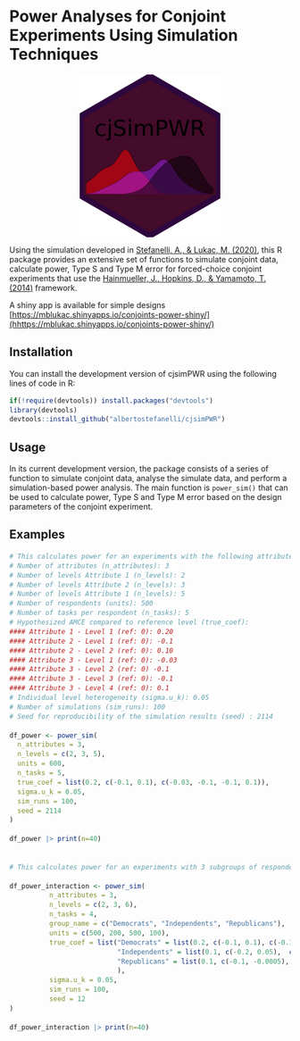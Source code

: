 Power Analyses for Conjoint Experiments Using Simulation Techniques
================

<img src="img/cjSimPWR_hex.png" width="50%" style="display: block; margin: auto;" />

Using the simulation developed in [Stefanelli, A., & Lukac, M.
(2020)](https://osf.io/preprints/socarxiv/spkcy/), this R package
provides an extensive set of functions to simulate conjoint data,
calculate power, Type S and Type M error for forced-choice conjoint
experiments that use the [Hainmueller, J., Hopkins, D., & Yamamoto, T.
(2014)](https://www.cambridge.org/core/journals/political-analysis/article/causal-inference-in-conjoint-analysis-understanding-multidimensional-choices-via-stated-preference-experiments/414DA03BAA2ACE060FFE005F53EFF8C8)
framework.

A shiny app is available for simple designs
[https://mblukac.shinyapps.io/conjoints-power-shiny/](hhttps://mblukac.shinyapps.io/conjoints-power-shiny/)

## Installation

You can install the development version of cjsimPWR using the following
lines of code in R:

``` r
if(!require(devtools)) install.packages("devtools")
library(devtools)
devtools::install_github("albertostefanelli/cjsimPWR")
```

## Usage

In its current development version, the package consists of a series of
function to simulate conjoint data, analyse the simulate data, and
perform a simulation-based power analysis. The main function is
`power_sim()` that can be used to calculate power, Type S and Type M
error based on the design parameters of the conjoint experiment.

## Examples

``` r
# This calculates power for an experiments with the following attributes with no expected interaction effects
# Number of attributes (n_attributes): 3
# Number of levels Attribute 1 (n_levels): 2
# Number of levels Attribute 2 (n_levels): 3
# Number of levels Attribute 1 (n_levels): 5
# Number of respondents (units): 500
# Number of tasks per respondent (n_tasks): 5
# Hypothesized AMCE compared to reference level (true_coef): 
#### Attribute 1 - Level 1 (ref: 0): 0.20 
#### Attribute 2 - Level 1 (ref: 0): -0.1 
#### Attribute 2 - Level 2 (ref: 0): 0.10 
#### Attribute 3 - Level 1 (ref: 0): -0.03 
#### Attribute 3 - Level 2 (ref: 0) -0.1 
#### Attribute 3 - Level 3 (ref: 0): -0.1 
#### Attribute 3 - Level 4 (ref: 0): 0.1
# Individual level heterogeneity (sigma.u_k): 0.05 
# Number of simulations (sim_runs): 100
# Seed for reproducibility of the simulation results (seed) : 2114

df_power <- power_sim(
  n_attributes = 3,
  n_levels = c(2, 3, 5),
  units = 600,
  n_tasks = 5,
  true_coef = list(0.2, c(-0.1, 0.1), c(-0.03, -0.1, -0.1, 0.1)),
  sigma.u_k = 0.05,
  sim_runs = 100,
  seed = 2114
)

df_power |> print(n=40)


# This calculates power for an experiments with 3 subgroups of respondents (Democrats, Independents, Republicans) with Hypothesized differences in conditional AMCEs (i.e., subgroup analysis). 

df_power_interaction <- power_sim(
          n_attributes = 3,
          n_levels = c(2, 3, 6),
          n_tasks = 4,
          group_name = c("Democrats", "Independents", "Republicans"),
          units = c(500, 200, 500, 100),
          true_coef = list("Democrats" = list(0.2, c(-0.1, 0.1), c(-0.1, -0.1, -0.1, 0.1, -0.03)),
                           "Independents" = list(0.1, c(-0.2, 0.05),  c(-0.1, 0.1, 0.1, 0.3, 0.01)),
                           "Republicans" = list(0.1, c(-0.1, -0.0005),  c(-0.1, 0.2, -0.1, 0.1, -0.01)),
                           ),
          sigma.u_k = 0.05,
          sim_runs = 100,
          seed = 12
)

df_power_interaction |> print(n=40)
```
